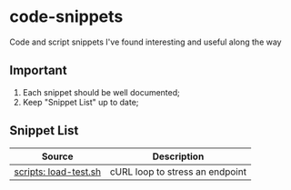 # code-snippets

Code and script snippets I've found interesting and useful along the way

## Important

1. Each snippet should be well documented;
2. Keep "Snippet List" up to date;

## Snippet List

| Source | Description |
|----------|-----------|
| [scripts: load-test.sh](/scripts/load-test.sh) | cURL loop to stress an endpoint |


